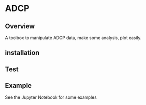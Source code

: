 ADCP
==============

## Overview ##
A toolbox to manipulate ADCP data, make some analysis, plot easily.

## installation ##

## Test ##

## Example ##
See the Jupyter Notebook for some examples

